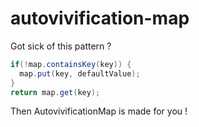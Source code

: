 # autovivification-map

Got sick of this pattern ?

```java
if(!map.containsKey(key)) {
  map.put(key, defaultValue);
}
return map.get(key);
```

Then AutovivificationMap is made for you ! 